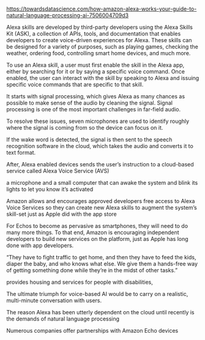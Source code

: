 https://towardsdatascience.com/how-amazon-alexa-works-your-guide-to-natural-language-processing-ai-7506004709d3

Alexa skills are developed by third-party developers using the Alexa Skills Kit (ASK), a collection of APIs, tools, and documentation that enables developers to create voice-driven experiences for Alexa. These skills can be designed for a variety of purposes, such as playing games, checking the weather, ordering food, controlling smart home devices, and much more.

To use an Alexa skill, a user must first enable the skill in the Alexa app, either by searching for it or by saying a specific voice command. Once enabled, the user can interact with the skill by speaking to Alexa and issuing specific voice commands that are specific to that skill.

It starts with signal processing, which gives Alexa as many chances as possible to make sense of the audio by cleaning the signal. Signal processing is one of the most important challenges in far-field audio.

To resolve these issues, seven microphones are used to identify roughly where the signal is coming from so the device can focus on it.

If the wake word is detected, the signal is then sent to the speech recognition software in the cloud, which takes the audio and converts it to text format.

After, Alexa enabled devices sends the user’s instruction to a cloud-based service called Alexa Voice Service (AVS)

a microphone and a small computer that can awake the system and blink its lights to let you know it’s activated

Amazon allows and encourages approved developers free access to Alexa Voice Services so they can create new Alexa skills to augment the system’s skill-set just as Apple did with the app store

For Echos to become as pervasive as smartphones, they will need to do many more things. To that end, Amazon is encouraging independent developers to build new services on the platform, just as Apple has long done with app developers.

“They have to fight traffic to get home, and then they have to feed the kids, diaper the baby, and who knows what else. We give them a hands-free way of getting something done while they’re in the midst of other tasks.”

provides housing and services for people with disabilities, 

The ultimate triumph for voice-based AI would be to carry on a realistic, multi-minute conversation with users.

The reason Alexa has been utterly dependent on the cloud until recently is the demands of natural language processing

Numerous companies offer partnerships with Amazon Echo devices